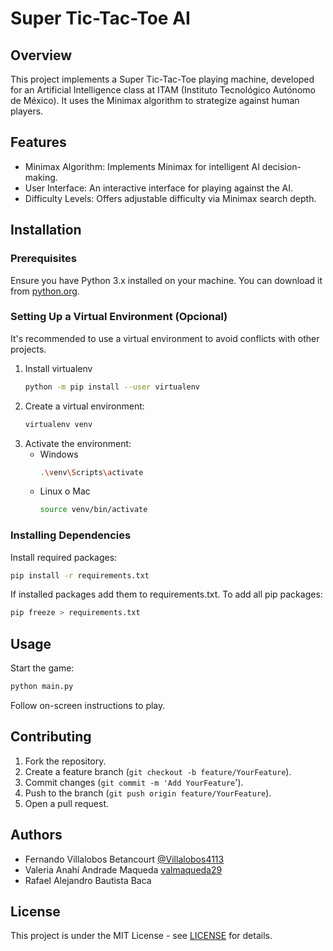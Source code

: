 # Super Tic-Tac-Toe AI

## Overview

This project implements a Super Tic-Tac-Toe playing machine, developed for an Artificial Intelligence class at ITAM (Instituto Tecnológico Autónomo de México). It uses the Minimax algorithm to strategize against human players.

## Features
- Minimax Algorithm: Implements Minimax for intelligent AI decision-making.
- User Interface: An interactive interface for playing against the AI.
- Difficulty Levels: Offers adjustable difficulty via Minimax search depth.

## Installation

### Prerequisites
Ensure you have Python 3.x installed on your machine. You can download it from [python.org](https://www.python.org/downloads/).

### Setting Up a Virtual Environment (Opcional)
It's recommended to use a virtual environment to avoid conflicts with other projects. 

1. Install virtualenv
   ```bash
   python -m pip install --user virtualenv
   ```
2. Create a virtual environment:
   ```bash
   virtualenv venv
   ```
3. Activate the environment:
   - Windows
     ```bash
     .\venv\Scripts\activate
     ```
   - Linux o Mac
     ```bash
     source venv/bin/activate
     ```

### Installing Dependencies

Install required packages:
```bash
pip install -r requirements.txt
```

If installed packages add them to requirements.txt. To add all pip packages:
```bash
pip freeze > requirements.txt
```

## Usage
Start the game:
```bash
python main.py
```
Follow on-screen instructions to play.

## Contributing
1. Fork the repository.
2. Create a feature branch (`git checkout -b feature/YourFeature`).
3. Commit changes (`git commit -m 'Add YourFeature`').
4. Push to the branch (`git push origin feature/YourFeature`).
5. Open a pull request.

## Authors
- Fernando Villalobos Betancourt [@Villalobos4113](https://www.github.com/Villalobos4113)
- Valeria Anahí Andrade Maqueda [valmaqueda29](https://github.com/valmaqueda29)
- Rafael Alejandro Bautista Baca

## License
This project is under the MIT License - see [LICENSE](https://choosealicense.com/licenses/mit/) for details.